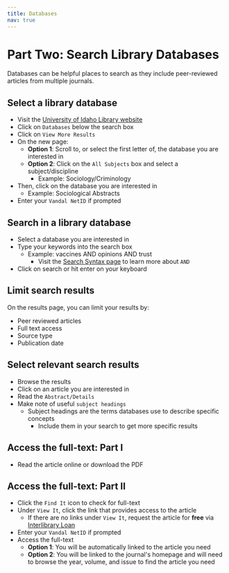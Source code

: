 ```yaml
---
title: Databases
nav: true
---
```

# Part Two: Search Library Databases
Databases can be helpful places to search as they include peer-reviewed articles from multiple journals.

## Select a library database
* Visit the <a href="https://www.lib.uidaho.edu/" target="_blank">University of Idaho Library website</a>
* Click on `Databases` below the search box
* Click on `View More Results`
* On the new page:
  * **Option 1**: Scroll to, or select the first letter of, the database you are interested in
  * **Option 2**: Click on the `All Subjects` box and select a subject/discipline
    * Example: Sociology/Criminology
* Then, click on the database you are interested in
  * Example: Sociological Abstracts
* Enter your `Vandal NetID` if prompted 

## Search in a library database
* Select a database you are interested in
* Type your keywords into the search box
  * Example: vaccines AND opinions AND trust
    * Visit the <a href="https://jylisadoney.github.io/soc/4-syntax.html#search-syntax" target="_blank">Search Syntax page</a> to learn more about `AND`
* Click on search or hit enter on your keyboard

## Limit search results
On the results page, you can limit your results by:
  * Peer reviewed articles
  * Full text access
  * Source type
  * Publication date

## Select relevant search results  
* Browse the results
* Click on an article you are interested in
* Read the `Abstract/Details`
* Make note of useful `subject headings`
  * Subject headings are the terms databases use to describe specific concepts
	* Include them in your search to get more specific results

## Access the full-text: Part I
* Read the article online or download the PDF

## Access the full-text: Part II
* Click the `Find It` icon to check for full-text
* Under `View It`, click the link that provides access to the article
  * If there are no links under `View It`, request the article for **free** via <a href ="https://www.lib.uidaho.edu/services/ill/" target="_blank">Interlibrary Loan</a>
* Enter your `Vandal NetID` if prompted
* Access the full-text
  * **Option 1**: You will be automatically linked to the article you need
  * **Option 2**: You will be linked to the journal's homepage and will need to browse the year, volume, and issue to find the article you need
